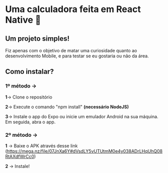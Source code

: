 # Uma calculadora feita em React Native 📱
## Um projeto simples!
Fiz apenas com o objetivo de matar uma curiosidade quanto ao desenvolvimento Mobile, e para testar se eu gostaria ou não da área.
## Como instalar?
### 1º método ->

**1**-> Clone o repositório 

**2**-> Execute o comando "npm install" **(necessário NodeJS)**

**3**-> Instale o app do Expo ou inicie um emulador Android na sua máquina. Em seguida, abra o app.
### 2º método -> 
**1** -> Baixe o APK através desse link (https://mega.nz/file/07JnXa6Y#dVsdLY5vUTUtmM0e4y038ADrLHqUhQ08RtAXdfWrCc0)

**2** -> Instale!


 
